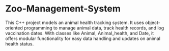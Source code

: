 # Zoo-Management-System
This C++ project models an animal health tracking system. It uses object-oriented programming to manage animal data, track health records, and log vaccination dates. With classes like Animal, Animal_health, and Date, it offers modular functionality for easy data handling and updates on animal health status.
